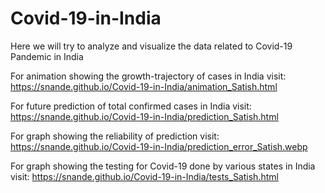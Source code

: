 # Covid-19-in-India
Here we will try to analyze and visualize the data related to Covid-19 Pandemic in India

For animation showing the growth-trajectory of cases in India visit: 
https://snande.github.io/Covid-19-in-India/animation_Satish.html

For future prediction of total confirmed cases in India visit: 
https://snande.github.io/Covid-19-in-India/prediction_Satish.html

For graph showing the reliability of prediction visit:
https://snande.github.io/Covid-19-in-India/prediction_error_Satish.webp

For graph showing the testing for Covid-19 done by various states in India visit:
https://snande.github.io/Covid-19-in-India/tests_Satish.html

